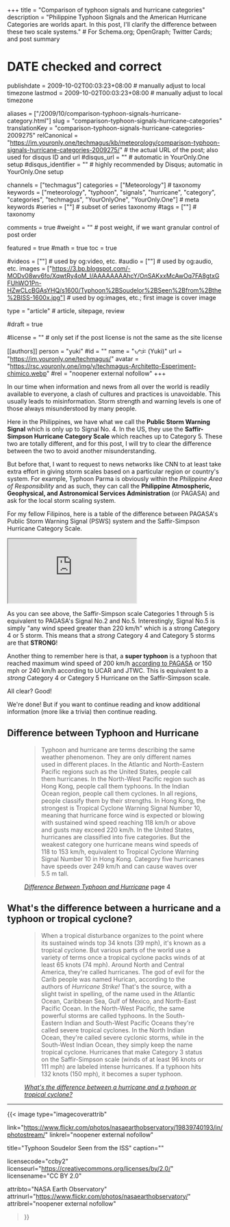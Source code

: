 +++
title = "Comparison of typhoon signals and hurricane categories"
description = "Philippine Typhoon Signals and the American Hurricane Categories are worlds apart. In this post, I'll clarify the difference between these two scale systems."                                                    # For Schema.org; OpenGraph; Twitter Cards; and post summary

# DATE checked and correct

publishdate = 2009-10-02T00:03:23+08:00                                        # manually adjust to local timezone
lastmod = 2009-10-02T00:03:23+08:00                                        # manually adjust to local timezone

aliases = ["/2009/10/comparison-typhoon-signals-hurricane-category.html"]
slug = "comparison-typhoon-signals-hurricane-categories"
translationKey = "comparison-typhoon-signals-hurricane-categories-2009275"
relCanonical = "https://im.youronly.one/techmagus/kb/meteorology/comparison-typhoon-signals-hurricane-categories-2009275/"                                                   # the actual URL of the post; also used for disqus ID and url
#disqus_url = ""                                                    # automatic in YourOnly.One setup
#disqus_identifier = ""                                             # highly recommended by Disqus; automatic in YourOnly.One setup

channels = ["techmagus"]
categories = ["Meteorology"]                                                   # taxonomy
keywords = ["meteorology", "typhoon", "signals", "hurricane", "category", "categories", "techmagus", "YourOnlyOne", "YourOnly.One"]                                                     # meta keywords
#series = [""]                                                       # subset of series taxonomy
#tags = [""]                                                         # taxonomy

comments = true
#weight = ""                                                        # post weight, if we want granular control of post order

featured = true
#math = true
toc = true

#videos = [""]                                                       # used by og:video, etc.
#audio = [""]                                                        # used by og:audio, etc.
images = ["https://3.bp.blogspot.com/-MODv08wv6fo/XqwtRy4oM_I/AAAAAAAAhcY/OnSAKxxMcAwOq7FA8gtxGFUhWO1Pn-HZwCLcBGAsYHQ/s1600/Typhoon%2BSoudelor%2BSeen%2Bfrom%2Bthe%2BISS-1600x.jpg"]                                                       # used by og:images, etc.; first image is cover image

type = "article"                                                           # article, sitepage, review

#draft = true

#license = ""                                                       # only set if the post license is not the same as the site license

[[authors]]
  person = "yuki"
  #id = ""
  name = "ᜌᜓᜃᜒ (Yuki)"
  url = "https://im.youronly.one/techmagus/"
  avatar = "https://rsc.youronly.one/img/y/techmagus-Architetto-Esperiment-chimico.webp"
  #rel = "noopener external nofollow"
+++

In our time when information and news from all over the world is readily available to everyone, a clash of cultures and practices is unavoidable. This usually leads to misinformation. Storm strength and warning levels is one of those always misunderstood by many people.

Here in the Philippines, we have what we call the **Public Storm Warning Signal** which is only up to Signal No. 4. In the US, they use the **Saffir-Simpson Hurricane Category Scale** which reaches up to Category 5. These two are totally different, and for this post, I will try to clear the difference between the two to avoid another misunderstanding.

<!--more-->

But before that, I want to request to news networks like CNN to at least take extra effort in giving storm scales based on a particular region or country's system. For example, Typhoon Parma is obviously within the <i>Philippine Area of Responsibility</i> and as such, they can call the **Philippine Atmospheric, Geophysical, and Astronomical Services Administration** (or PAGASA) and ask for the local storm scaling system.

For my fellow Filipinos, here is a table of the difference between PAGASA's Public Storm Warning Signal (PSWS) system and the Saffir-Simpson Hurricane Category Scale.

<div class="responsive_embedframe"><iframe anonymous src="https://docs.google.com/spreadsheets/d/e/2PACX-1vSWclNfI_mzrFEr4l-d2MvClkCH9wYOZXPHVHvE9mXO7VujesUC_X8Oz-5ZX5wuGwFV6-Rkf-yuV0_Z/pubhtml?widget=true&amp;headers=false" sandbox="allow-same-origin allow-scripts" allow="accelerometer; encrypted-media; gyroscope; picture-in-picture" allowfullscreen="allowfullscreen"></iframe></div>

As you can see above, the Saffir-Simpson scale Categories 1 through 5 is equivalent to PAGASA's Signal No.2 and No.5. Interestingly, Signal No.5 is simply "any wind speed greater than 220 km/h" which is a strong Category 4 or 5 storm. This means that a <i>strong</i> Category 4 and Category 5 storms are that **STRONG**!

Another thing to remember here is that, a **super typhoon** is a typhoon that reached maximum wind speed of 200 km/h <a href="https://www.weather.gov.ph/index.php?option=com_content&amp;view=article&amp;id=182:definition-of-terms&amp;catid=93:climate-data-and-statistics&amp;Itemid=127" target="_blank" rel="noopener">according to PAGASA</a> or 150 mph or 240 km/h according to <abbr class="popper animate" data-popper="University Corporation for Atmospheric Research">UCAR</abbr> and <abbr class="popper animate" data-popper="Joint Typhoon Warning Center">JTWC</abbr>. This is equivalent to a <i>strong</i> Category 4 or Category 5 Hurricane on the Saffir-Simpson scale.

All clear? Good!

We're done! But if you want to continue reading and know additional information (more like a trivia) then continue reading.

## Difference between Typhoon and Hurricane

<figure class="quote_box qbs_generic qbc_green">
  <blockquote class="qbm_doublequotationmark" cite="https://www.docstoc.com/docs/10577240/Difference-Between-Typhoon-And-Hurricane">
    Typhoon and hurricane are terms describing the same weather phenomenon. They are only different names used in different places. In the Atlantic and North-Eastern Pacific regions such as the United States, people call them hurricanes. In the North-West Pacific region such as Hong Kong, people call them typhoons.
    In the Indian Ocean region, people call them cyclones. In all regions, people classify them by their strengths. In Hong Kong, the strongest is Tropical Cyclone Warning Signal Number 10, meaning that hurricane force wind is expected or blowing with sustained wind speed reaching 118 km/h or above and gusts may exceed 220 km/h.
    In the United States, hurricanes are classified into five categories. But the weakest category one hurricane means wind speeds of 118 to 153 km/h, equivalent to Tropical Cyclone Warning Signal Number 10 in Hong Kong. Category five hurricanes have speeds over 249 km/h and can cause waves over 5.5 m tall.
  </blockquote>
  <figcaption class="attribution_name txt_right">
    <cite><a href="https://www.docstoc.com/goodbye">Difference Between Typhoon and Hurricane</a></cite> page 4
  </figcaption>
</figure>

## What's the difference between a hurricane and a typhoon or tropical cyclone?

<figure class="quote_box qbs_generic qbc_green">
  <blockquote class="qbm_doublequotationmark" cite="https://www.ucar.edu/news/backgrounders/hurricanes.jsp">
    When a tropical disturbance organizes to the point where its sustained winds top 34 knots (39 mph), it's known as a tropical cyclone. But various parts of the world use a variety of terms once a tropical cyclone packs winds of at least 65 knots (74 mph).
    Around North and Central America, they're called hurricanes. The god of evil for the Carib people was named Hurican, according to the authors of <i>Hurricane Strike!</i> That's the source, with a slight twist in spelling, of the name used in the Atlantic Ocean, Caribbean Sea, Gulf of Mexico, and North-East Pacific Ocean.
    In the North-West Pacific, the same powerful storms are called typhoons. In the South-Eastern Indian and South-West Pacific Oceans they're called severe tropical cyclones. In the North Indian Ocean, they're called severe cyclonic storms, while in the South-West Indian Ocean, they simply keep the name tropical cyclone.
    Hurricanes that make Category 3 status on the Saffir-Simpson scale (winds of at least 96 knots or 111 mph) are labeled intense hurricanes. If a typhoon hits 132 knots (150 mph), it becomes a super typhoon.
  </blockquote>
  <figcaption class="attribution_name txt_right">
    <cite><a href="https://www2.ucar.edu/news/backgrounders/hurricanes-typhoons-cyclones">What's the difference between a hurricane and a typhoon or tropical cyclone?</a></cite>
  </figcaption>
</figure>

---

{{< image
  type="imagecoverattrib"

  link="https://www.flickr.com/photos/nasaearthobservatory/19839740193/in/photostream/"
  linkrel="noopener external nofollow"

  title="Typhoon Soudelor Seen from the ISS"
  caption=""

  licensecode="ccby2"
  licenseurl="https://creativecommons.org/licenses/by/2.0/"
  licensename="CC BY 2.0"

  attribto="NASA Earth Observatory"
  attrinurl="https://www.flickr.com/photos/nasaearthobservatory/"
  attribrel="noopener external nofollow"
>}}
